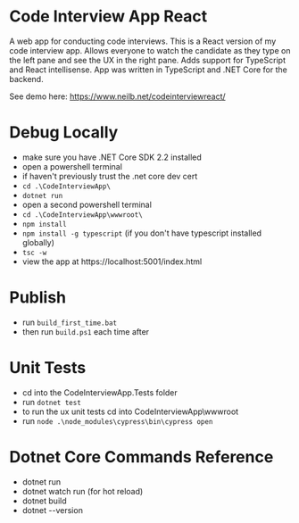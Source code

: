 # Code Interview App React

A web app for conducting code interviews. This is a React version of my code interview app. Allows everyone to watch the candidate as they type on the left pane and see the UX in the right pane. Adds support for TypeScript and React intellisense. App was written in TypeScript and .NET Core for the backend.

See demo here: https://www.neilb.net/codeinterviewreact/

# Debug Locally

- make sure you have .NET Core SDK 2.2 installed
- open a powershell terminal
- if haven't previously trust the .net core dev cert
- `cd .\CodeInterviewApp\`
- `dotnet run`
- open a second powershell terminal
- `cd .\CodeInterviewApp\wwwroot\`
- `npm install`
- `npm install -g typescript` (if you don't have typescript installed globally)
- `tsc -w`
- view the app at https://localhost:5001/index.html
 
# Publish

- run `build_first_time.bat`
- then run `build.ps1` each time after

# Unit Tests
- cd into the CodeInterviewApp.Tests folder
- run `dotnet test`
- to run the ux unit tests cd into CodeInterviewApp\wwwroot
- run `node .\node_modules\cypress\bin\cypress open`

# Dotnet Core Commands Reference

- dotnet run
- dotnet watch run (for hot reload)
- dotnet build
- dotnet --version
